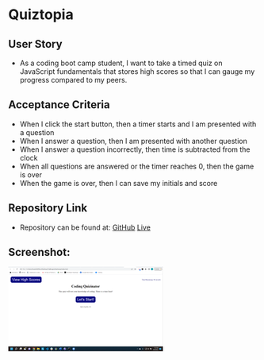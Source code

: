 # Quiztopia

## User Story

- As a coding boot camp student, I want to take a timed quiz on JavaScript fundamentals that stores high scores so that I can gauge my progress compared to my peers.

## Acceptance Criteria

- When I click the start button, then a timer starts and I am presented with a question
- When I answer a question, then I am presented with another question
- When I answer a question incorrectly, then time is subtracted from the clock
- When all questions are answered or the timer reaches 0, then the game is over
- When the game is over, then I can save my initials and score

## Repository Link

- Repository can be found at:
  [GitHub](https://github.com/susangrace909/Quiztopia.git)
  [Live](https://susangrace909.github.io/Quiztopia/)

## Screenshot:

![Screenshot of website](assets/Quiztopia.png)
